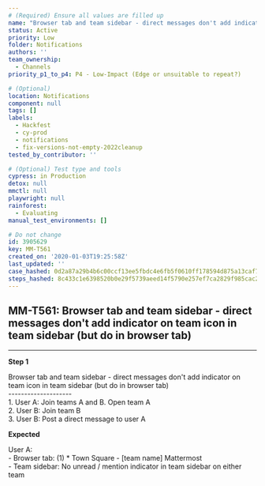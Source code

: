 ```yaml
---
# (Required) Ensure all values are filled up
name: "Browser tab and team sidebar - direct messages don't add indicator on team icon in team sidebar (but do in browser tab)"
status: Active
priority: Low
folder: Notifications
authors: ''
team_ownership:
  - Channels
priority_p1_to_p4: P4 - Low-Impact (Edge or unsuitable to repeat?)

# (Optional)
location: Notifications
component: null
tags: []
labels:
  - Hackfest
  - cy-prod
  - notifications
  - fix-versions-not-empty-2022cleanup
tested_by_contributor: ''

# (Optional) Test type and tools
cypress: in Production
detox: null
mmctl: null
playwright: null
rainforest:
  - Evaluating
manual_test_environments: []

# Do not change
id: 3905629
key: MM-T561
created_on: '2020-01-03T19:25:58Z'
last_updated: ''
case_hashed: 0d2a87a29b4b6c00ccf13ee5fbdc4e6fb5f0610ff178594d875a13caf76a187d6a6e783453673acb2f2fb5e8f640f3e5
steps_hashed: 8c433c1e6398520b0e29f5739aeed14f5790e257ef7ca2829f985cac21405ab9c7148460c1836b0a42b86366ff44f26d
---
```


<!-- (Auto-generated) Based on frontmatter's "key" and "name" -->

## MM-T561: Browser tab and team sidebar - direct messages don't add indicator on team icon in team sidebar (but do in browser tab)

---

**Step 1**

Browser tab and team sidebar - direct messages don't add indicator on team icon in team sidebar (but do in browser tab)\
\--------------------\
1\. User A: Join teams A and B. Open team A\
2\. User B: Join team B\
3\. User B: Post a direct message to user A

**Expected**

User A:\
\- Browser tab: (1) \* Town Square - \[team name] Mattermost\
\- Team sidebar: No unread / mention indicator in team sidebar on either team
